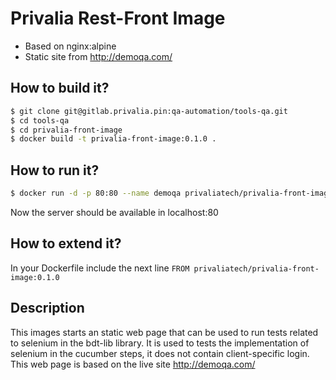 Privalia Rest-Front Image
=============================

* Based on nginx:alpine
* Static site from http://demoqa.com/

## How to build it?

``` bash
$ git clone git@gitlab.privalia.pin:qa-automation/tools-qa.git
$ cd tools-qa
$ cd privalia-front-image
$ docker build -t privalia-front-image:0.1.0 . 
```

## How to run it?

``` bash
$ docker run -d -p 80:80 --name demoqa privaliatech/privalia-front-image:0.1.0
```
Now the server should be available in localhost:80

## How to extend it?

In your Dockerfile include the next line
```FROM privaliatech/privalia-front-image:0.1.0```

## Description

This images starts an static web page that can be used to run tests related to selenium in the bdt-lib library. It is used to tests the implementation of selenium in the cucumber steps, it does not contain client-specific login.
This web page is based on the live site http://demoqa.com/
